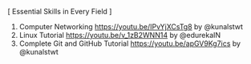 [ Essential Skills in Every Field ]
1. Computer Networking https://youtu.be/IPvYjXCsTg8 by @kunalstwt 
2. Linux Tutorial https://youtu.be/v_1zB2WNN14 by @edurekaIN 
3. Complete Git and GitHub Tutorial https://youtu.be/apGV9Kg7ics by @kunalstwt 